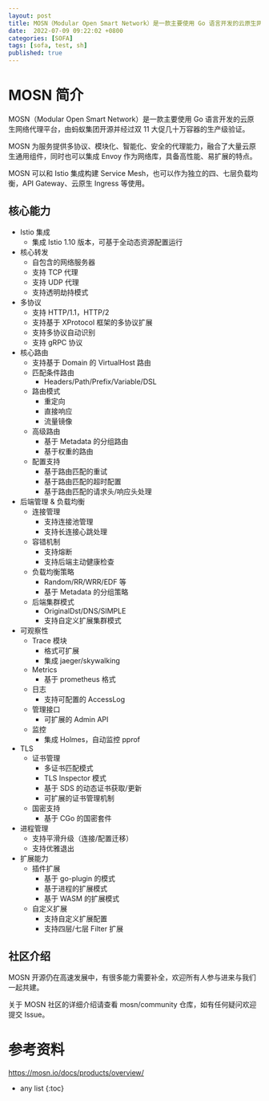 ```yaml
---
layout: post
title: MOSN（Modular Open Smart Network）是一款主要使用 Go 语言开发的云原生网络代理平台，由蚂蚁集团开源并经过双 11 大促几十万容器的生产级验证
date:  2022-07-09 09:22:02 +0800
categories: [SOFA]
tags: [sofa, test, sh]
published: true
---
```


# MOSN 简介

MOSN（Modular Open Smart Network）是一款主要使用 Go 语言开发的云原生网络代理平台，由蚂蚁集团开源并经过双 11 大促几十万容器的生产级验证。 

MOSN 为服务提供多协议、模块化、智能化、安全的代理能力，融合了大量云原生通用组件，同时也可以集成 Envoy 作为网络库，具备高性能、易扩展的特点。 

MOSN 可以和 Istio 集成构建 Service Mesh，也可以作为独立的四、七层负载均衡，API Gateway、云原生 Ingress 等使用。

## 核心能力

- Istio 集成
  - 集成 Istio 1.10 版本，可基于全动态资源配置运行
- 核心转发
  - 自包含的网络服务器
  - 支持 TCP 代理
  - 支持 UDP 代理
  - 支持透明劫持模式
- 多协议
  - 支持 HTTP/1.1，HTTP/2
  - 支持基于 XProtocol 框架的多协议扩展
  - 支持多协议自动识别
  - 支持 gRPC 协议
- 核心路由
  - 支持基于 Domain 的 VirtualHost 路由
  - 匹配条件路由
    - Headers/Path/Prefix/Variable/DSL
  - 路由模式
    - 重定向
    - 直接响应
    - 流量镜像
  - 高级路由
    - 基于 Metadata 的分组路由
    - 基于权重的路由
  - 配置支持
    - 基于路由匹配的重试
    - 基于路由匹配的超时配置
    - 基于路由匹配的请求头/响应头处理
- 后端管理 & 负载均衡
  - 连接管理
    - 支持连接池管理
    - 支持长连接心跳处理
  - 容错机制
    - 支持熔断
    - 支持后端主动健康检查
  - 负载均衡策略
    - Random/RR/WRR/EDF 等
    - 基于 Metadata 的分组策略
  - 后端集群模式
    - OriginalDst/DNS/SIMPLE
    - 支持自定义扩展集群模式
- 可观察性
  - Trace 模块
    - 格式可扩展
    - 集成 jaeger/skywalking
  - Metrics
    - 基于 prometheus 格式
  - 日志
    - 支持可配置的 AccessLog
  - 管理接口
    - 可扩展的 Admin API
  - 监控
    - 集成 Holmes，自动监控 pprof
- TLS
  - 证书管理
    - 多证书匹配模式
    - TLS Inspector 模式
    - 基于 SDS 的动态证书获取/更新
    - 可扩展的证书管理机制
  - 国密支持
    - 基于 CGo 的国密套件
- 进程管理
  - 支持平滑升级（连接/配置迁移）
  - 支持优雅退出
- 扩展能力
  - 插件扩展
    - 基于 go-plugin 的模式
    - 基于进程的扩展模式
    - 基于 WASM 的扩展模式
  - 自定义扩展
    - 支持自定义扩展配置
    - 支持四层/七层 Filter 扩展

## 社区介绍

MOSN 开源仍在高速发展中，有很多能力需要补全，欢迎所有人参与进来与我们一起共建。

关于 MOSN 社区的详细介绍请查看 mosn/community 仓库，如有任何疑问欢迎提交 Issue。



# 参考资料

https://mosn.io/docs/products/overview/ 


* any list
{:toc}